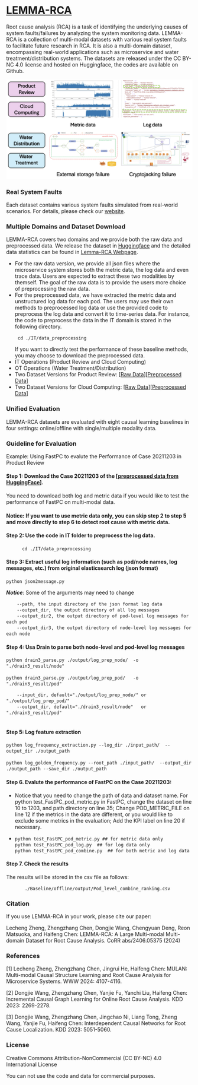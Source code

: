 # [LEMMA-RCA](https://lemma-rca.github.io/)
Root cause analysis (RCA) is a task of identifying the underlying causes of system faults/failures by analyzing the system monitoring data. LEMMA-RCA is a collection of multi-modal datasets with various real system faults to facilitate future research in RCA. It is also a multi-domain dataset, encompassing real-world applications such as microservice and water treatment/distribution systems. The datasets are released under the CC BY-NC 4.0 license and hosted on Huggingface, the codes are available on Github.

<p align="center">
      <img src="./Other/rca_update.png" alt="drawing" style="width:600px;"/> 
</p>

### Real System Faults
Each dataset contains various system faults simulated from real-world scenarios. 
For details, please check our [website](https://lemma-rca.github.io/).

### Multiple Domains and Dataset Download
LEMMA-RCA covers two domains and we provide both the raw data and preprocessed data. We release the dataset in [Huggingface](https://huggingface.co/Lemma-RCA-NEC) and the detailed data statistics can be found in [Lemma-RCA Webpage](https://lemma-rca.github.io/docs/data.html).  
- For the raw data version, we provide all json files where the microservice system stores both the metric data, the log data and even trace data. Users are expected to extract these two modalities by themself. The goal of the raw data is to provide the users more choice of preprocessing the raw data. 
- For the preprocessed data, we have extracted the metric data and unstructured log data for each pod. The users may use their own methods to preprocessed log data or use the provided code to preprocess the log data and convert it to time-series data. For instance, the code to preprocess the data in the IT domain is stored in the following directory.
  ```
   cd ./IT/data_preprocessing
  ```
  If you want to directly test the performance of these baseline methods, you may choose to download the preprocessed data.
- IT Operations (Product Review and Cloud Computing)
- OT Operations (Water Treatment/Distribution)
- Two Dataset Versions for Product Review: [[Raw Data](https://huggingface.co/datasets/Lemma-RCA-NEC/Product_Review_Original)][[Preprocessed Data](https://huggingface.co/datasets/Lemma-RCA-NEC/Product_Review_Preprocessed)]
- Two Dataset Versions for Cloud Computing: [[Raw Data](https://huggingface.co/datasets/Lemma-RCA-NEC/Cloud_Computing_Original)][[Preprocessed Data](https://huggingface.co/datasets/Lemma-RCA-NEC/Cloud_Computing_Preprocessed)]


### Unified Evaluation
LEMMA-RCA datasets are evaluated with eight causal learning baselines in four settings: online/offline with single/multiple modality data.

### Guideline for Evaluation 
Example: Using FastPC to evalute the Performance of Case 20211203 in Product Review

#### Step 1: Download the Case 20211203 of the [[preprocessed data from HuggingFace](https://huggingface.co/datasets/Lemma-RCA-NEC/Product_Review_Preprocessed/tree/main)].
You need to download both log and metric data if you would like to test the performance of FastPC on multi-modal data.

#### Notice: If you want to use metric data only, you can skip step 2 to step 5 and move directly to step 6 to detect root cause with metric data.

#### Step 2: Use the code in IT folder to preprocess the log data. 
```
      cd ./IT/data_preprocessing
```

#### Step 3: Extract useful log information (such as pod/node names, log messages, etc.) from original elasticsearch log (json format) 
```terminal command
python json2message.py
```

***Notice***: Some of the arguments may need to change

```
    --path, the input directory of the json format log data
    --output_dir, the output directory of all log messages
    --output_dir2, the output directory of pod-level log messages for each pod
    --output_dir3, the output directory of node-level log messages for each node
```

#### Step 4: Usa Drain to parse both node-level and pod-level log messages

```terminal command
python drain3_parse.py ./output/log_prep_node/  -o "./drain3_result/node"

python drain3_parse.py ./output/log_prep_pod/   -o "./drain3_result/pod"

```

```
    --input_dir, default="./output/log_prep_node/" or "./output/log_prep_pod/"
    --output_dir, default="./drain3_result/node"   or "./drain3_result/pod"
  
```

#### Step 5: Log feature extraction

```terminal command
python log_frequency_extraction.py --log_dir ./input_path/  --output_dir ./output_path

python log_golden_frequency.py --root_path ./input_path/  --output_dir ./output_path --save_dir ./output_path
```

#### Step 6. Evalute the performance of FastPC on the Case 20211203:
- Notice that you need to change the path of data and dataset name. For python test_FastPC_pod_metric.py in FastPC, change the dataset on line 10 to 1203, and path directory on line 35; Change POD_METRIC_FILE on line 12 if the metrics in the data are different, or you would like to exclude some metrics in the evaluation; Add the KPI label on line 20 if necessary.
- 
    ```
    python test_FastPC_pod_metric.py ## for metric data only
    python test_FastPC_pod_log.py  ## for log data only
    python test_FastPC_pod_combine.py  ## for both metric and log data
    ```
#### Step 7. Check the results
The results will be stored in the csv file as follows:
```
       ./Baseline/offline/output/Pod_level_combine_ranking.csv
```



<!-- 
### File directory
```
Root:
      --|IT
            --|data preprocessing
                  --|json2message.py
                  --|drain3.py
                  --|drain3_parse.py
                  --|README.md
                  --|drain3.yaml
                  --|log_frequency_extraction.py
                  --|log_golden_frequency.py

      --|OT
            --|data preprocessing
                  --|SWaT
                        --|data_segment.py
                        --|node_data_cut.py
                        --|node_final_precess.py
                        --|pod_data_cut.py
                        --|pod_final_process.py
                        --|process.sh
                  --|WADI
                        --|data_segment.py
                        --|node_data_cut.py
                        --|node_final_precess.py
                        --|pod_data_cut.py
                        --|pod_final_process.py
                        --|process.sh
      --|Baseline
            --|offline
                  --|Dynotears
                  --|FastPC
                  --|GNN
                  --|GOLEM
                  --|LSTM
            --|online
                  --| baseline_final
``` -->
### Citation

If you use LEMMA-RCA in your work, please cite our paper:

Lecheng Zheng, Zhengzhang Chen, Dongjie Wang, Chengyuan Deng, Reon Matsuoka, and Haifeng Chen: LEMMA-RCA: A Large Multi-modal Multi-domain Dataset for Root Cause Analysis. CoRR abs/2406.05375 (2024)

### References

[1] Lecheng Zheng, Zhengzhang Chen, Jingrui He, Haifeng Chen: MULAN: Multi-modal Causal Structure Learning and Root Cause Analysis for Microservice Systems. WWW 2024: 4107-4116.

[2] Dongjie Wang, Zhengzhang Chen, Yanjie Fu, Yanchi Liu, Haifeng Chen: Incremental Causal Graph Learning for Online Root Cause Analysis. KDD 2023: 2269-2278.

[3] Dongjie Wang, Zhengzhang Chen, Jingchao Ni, Liang Tong, Zheng Wang, Yanjie Fu, Haifeng Chen: Interdependent Causal Networks for Root Cause Localization. KDD 2023: 5051-5060.

### License

Creative Commons Attribution-NonCommercial (CC BY-NC) 4.0 International License

You can not use the code and data for commercial purposes.

